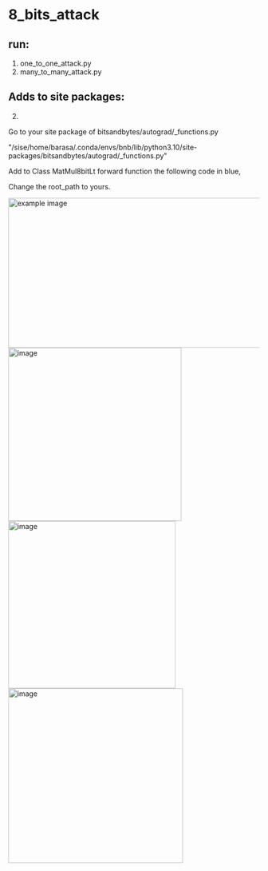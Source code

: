# 8_bits_attack

## run:
1. one_to_one_attack.py
2. many_to_many_attack.py


## Adds to site packages:


2.

Go to your site package of bitsandbytes/autograd/_functions.py

"/sise/home/barasa/.conda/envs/bnb/lib/python3.10/site-packages/bitsandbytes/autograd/_functions.py"  
  
Add to Class MatMul8bitLt forward function the following code in blue,

Change the root_path to yours.

<img src="https://user-images.githubusercontent.com/96978735/233988476-b8aba004-c958-4aa5-8368-9fbd663cbf0f.png" alt="example image" height="300" width="800">

<img width="347" alt="image" src="https://user-images.githubusercontent.com/96978735/233988476-b8aba004-c958-4aa5-8368-9fbd663cbf0f.png">

<img width="335" alt="image" src="https://user-images.githubusercontent.com/96978735/233988593-ed0faba5-95f8-4388-9894-8d8dd91d1734.png">

<img width="350" alt="image" src="https://user-images.githubusercontent.com/96978735/233989233-a307bc61-b641-43ba-a83e-3a975bde8065.png">

